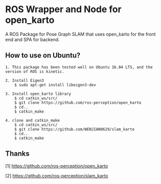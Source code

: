 # ROS Wrapper and Node for open_karto
A ROS Package for Pose Graph SLAM that uses open_karto for the front end and SPA for backend.

## How to use on Ubuntu?
    1. This package has been tested well on Ubuntu 16.04 LTS, and the version of ROS is kinetic.
    
    2. Install Eigen3
        $ sudo apt-get install libeigen3-dev
        
    3. Install open_karto library
        $ cd catkin_ws/src/
        $ git clone https://github.com/ros-perception/open_karto
        $ cd..
        $ catkin_make
        
    4. clone and catkin_make
        $ cd catkin_ws/src/
        $ git clone https://github.com/WENJIAN0629/slam_karto
        $ cd..
        $ catkin_make
        
## Thanks

[1] https://github.com/ros-perception/open_karto

[2] https://github.com/ros-perception/slam_karto
